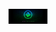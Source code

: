 <p align="center">
  <a href="https://github.com/TG-Bot-Devs/Pythobot">
     <img height="30px" src="https://github.com/TG-Bot-Devs/Pythobot/blob/main/wp3105538-1.jpg">
  </a>
